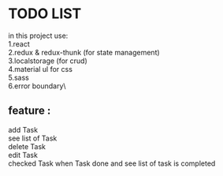 # TODO LIST
in this project use:\
1.react\
2.redux & redux-thunk (for state management)\
3.localstorage (for crud)\
4.material ul for css\
5.sass\
6.error boundary\
 
 ## feature :
 add Task\
 see list of Task\
 delete Task\
 edit Task\
 checked Task when Task done and see list of task is completed
 
